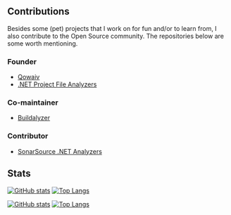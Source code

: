 ## Contributions
Besides some (pet) projects that I work on for fun and/or to learn from, I
also contribute to the Open Source community. The repositories below are some
worth mentioning.

### Founder
* [Qowaiv](https://github.com/Qowaiv)
* [.NET Project File Analyzers](https://github.com/dotnet-project-file-analyzers)

### Co-maintainer
* [Buildalyzer](https://github.com/Buildalyzer/Buildalyzer)

### Contributor
* [SonarSource .NET Analyzers](https://github.com/SonarSource/sonar-dotnet)

## Stats
[![GitHub stats](https://github-readme-stats.vercel.app/api?username=Corniel&line_height=39&v&custom_title=Statistics&show_icons=true&include_all_commits=true&number_format=long&show=reviews,discussions_started,discussions_answered,prs_merged,prs_merged_percentage&theme=github_dark#gh-light-mode-only)](https://github.com/Corniel#gh-dark-mode-only)
[![Top Langs](https://github-readme-stats.vercel.app/api/top-langs/?username=Corniel&layout=donut-vertical&langs_count=500&size_weight=0.5&count_weight=0.5&exclude_repo=Gw2InteractiveMap&theme=github_dark#gh-dark-mode-only)](https://github.com/Corniel#gh-dark-mode-only)

[![GitHub stats](https://github-readme-stats.vercel.app/api?username=Corniel&line_height=39&v&custom_title=Statistics&show_icons=true&include_all_commits=true&number_format=long&show=reviews,discussions_started,discussions_answered,prs_merged,prs_merged_percentage&rank_icon=&theme=default#gh-light-mode-only)](https://github.com/Corniel#gh-light-mode-only)
[![Top Langs](https://github-readme-stats.vercel.app/api/top-langs/?username=Corniel&layout=donut-vertical&langs_count=500&size_weight=0.5&count_weight=0.5&exclude_repo=Gw2InteractiveMap&theme=default#gh-light-mode-only)](https://github.com/Corniel#gh-light-mode-only)
